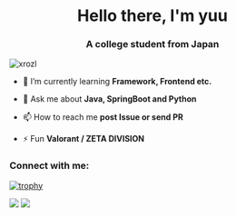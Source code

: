 <h1 align="center">Hello there, I'm yuu</h1>
<h3 align="center">A college student from Japan</h3>

<p align="left"> <img src="https://komarev.com/ghpvc/?username=xrozl&label=Profile%20views&color=0e75b6&style=flat" alt="xrozl" /> </p>

- 🌱 I’m currently learning **Framework, Frontend etc.**

- 💬 Ask me about **Java, SpringBoot and Python**

- 📫 How to reach me **post Issue or send PR**

- ⚡ Fun **Valorant / ZETA DIVISION**

<h3 align="left">Connect with me:</h3>
<p align="left">
</p>

[![trophy](https://github-profile-trophy.vercel.app/?username=xrozl&theme=gruvbox)](https://github.com/ryo-ma/github-profile-trophy)

[![](https://activity-graph.herokuapp.com/graph?username=xrozl&theme=github)](https://activity-graph.herokuapp.com/graph?username=xrozl&theme=github)
[![](https://github-readme-streak-stats.herokuapp.com/?user=xrozl&theme=dark)](https://github-readme-streak-stats.herokuapp.com/?user=xrozl&theme=dark)

